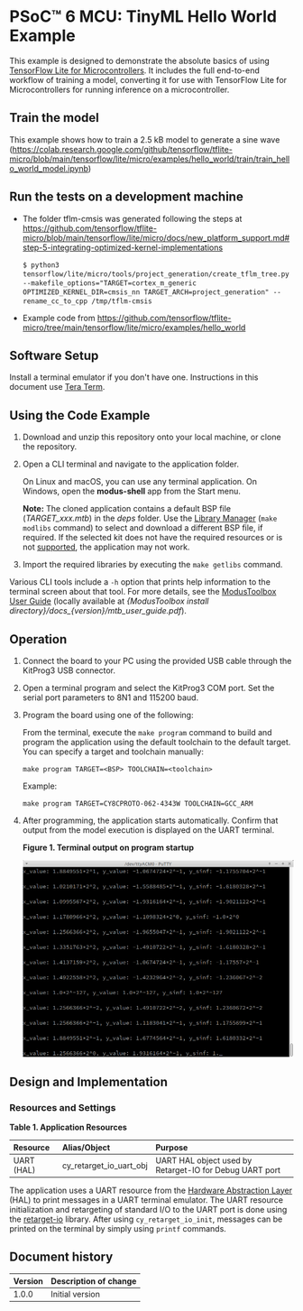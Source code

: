 # PSoC&trade; 6 MCU: TinyML Hello World Example

This example is designed to demonstrate the absolute basics of using [TensorFlow
Lite for Microcontrollers](https://www.tensorflow.org/lite/microcontrollers).
It includes the full end-to-end workflow of training a model, converting it for
use with TensorFlow Lite for Microcontrollers for running inference on a
microcontroller.

## Train the model
This example shows how to train a 2.5 kB model to generate a sine wave (https://colab.research.google.com/github/tensorflow/tflite-micro/blob/main/tensorflow/lite/micro/examples/hello_world/train/train_hello_world_model.ipynb)

## Run the tests on a development machine

- The folder tflm-cmsis was generated following the steps at https://github.com/tensorflow/tflite-micro/blob/main/tensorflow/lite/micro/docs/new_platform_support.md#step-5-integrating-optimized-kernel-implementations
  ```
  $ python3 tensorflow/lite/micro/tools/project_generation/create_tflm_tree.py --makefile_options="TARGET=cortex_m_generic OPTIMIZED_KERNEL_DIR=cmsis_nn TARGET_ARCH=project_generation" --rename_cc_to_cpp /tmp/tflm-cmsis
  ```
- Example code from https://github.com/tensorflow/tflite-micro/tree/main/tensorflow/lite/micro/examples/hello_world

## Software Setup

Install a terminal emulator if you don't have one. Instructions in this document use [Tera Term](https://ttssh2.osdn.jp/index.html.en).

## Using the Code Example

1. Download and unzip this repository onto your local machine, or clone the repository.

2. Open a CLI terminal and navigate to the application folder.

   On Linux and macOS, you can use any terminal application. On Windows, open the **modus-shell** app from the Start menu.

   **Note:** The cloned application contains a default BSP file (*TARGET_xxx.mtb*) in the *deps* folder. Use the [Library Manager](https://www.cypress.com/ModusToolboxLibraryManager) (`make modlibs` command) to select and download a different BSP file, if required. If the selected kit does not have the required resources or is not [supported](#supported-kits-make-variable-target), the application may not work.

3. Import the required libraries by executing the `make getlibs` command.

Various CLI tools include a `-h` option that prints help information to the terminal screen about that tool. For more details, see the [ModusToolbox User Guide](https://www.cypress.com/ModusToolboxUserGuide) (locally available at *{ModusToolbox install directory}/docs_{version}/mtb_user_guide.pdf*).

## Operation

1. Connect the board to your PC using the provided USB cable through the KitProg3 USB connector.

2. Open a terminal program and select the KitProg3 COM port. Set the serial port parameters to 8N1 and 115200 baud.

3. Program the board using one of the following:

   From the terminal, execute the `make program` command to build and program the application using the default toolchain to the default target. You can specify a target and toolchain manually:
   ```
   make program TARGET=<BSP> TOOLCHAIN=<toolchain>
   ```

   Example:
   ```
   make program TARGET=CY8CPROTO-062-4343W TOOLCHAIN=GCC_ARM
   ```
</details>

4. After programming, the application starts automatically. Confirm that output from the model execution is displayed on the UART terminal.

   **Figure 1. Terminal output on program startup**

   ![](images/terminal-tinyml-hello-world.png)


## Design and Implementation

### Resources and Settings

**Table 1. Application Resources**

| Resource  |  Alias/Object     |    Purpose     |
| :------- | :------------    | :------------ |
| UART (HAL) |cy_retarget_io_uart_obj| UART HAL object used by Retarget-IO for Debug UART port |

The application uses a UART resource from the [Hardware Abstraction Layer](https://github.com/cypresssemiconductorco/psoc6hal) (HAL) to print messages in a UART terminal emulator. The UART resource initialization and retargeting of standard I/O to the UART port is done using the [retarget-io](https://github.com/cypresssemiconductorco/retarget-io) library. After using `cy_retarget_io_init`, messages can be printed on the terminal by simply using `printf` commands.


## Document history

| Version | Description of change |
| ------- | --------------------- |
| 1.0.0   | Initial version       |
